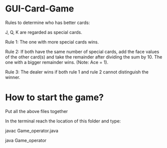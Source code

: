 # GUI-Card-Game

Rules to determine who has better cards:

J, Q, K are regarded as special cards.

Rule 1: The one with more special cards wins.

Rule 2: If both have the same number of special cards, add the face values of the other card(s) and take the remainder after dividing 
the sum by 10. The one with a bigger remainder wins. (Note: Ace = 1).

Rule 3: The dealer wins if both rule 1 and rule 2 cannot distinguish the winner.


# How to start the game?
Put all the above files together

In the terminal reach the location of this folder and type:

javac Game_operator.java

java Game_operator
